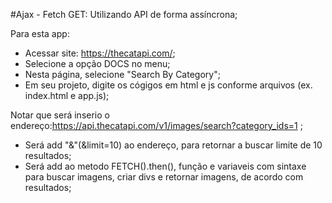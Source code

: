 #Ajax - Fetch GET: Utilizando API de forma assíncrona;

Para esta app:

- Acessar site: https://thecatapi.com/;  
- Selecione a opção DOCS no menu;  
- Nesta página, selecione "Search By Category"; 
- Em seu projeto, digite os cógigos em html e js conforme arquivos (ex. index.html e app.js);  

Notar que será inserio o endereço:https://api.thecatapi.com/v1/images/search?category_ids=1 ; 
- Será add "&"(&limit=10) ao endereço, para retornar a buscar limite de 10 resultados; 
- Será add ao metodo FETCH().then(), função e variaveis com sintaxe para buscar imagens, criar divs e retornar imagens, de acordo com resultados;  

